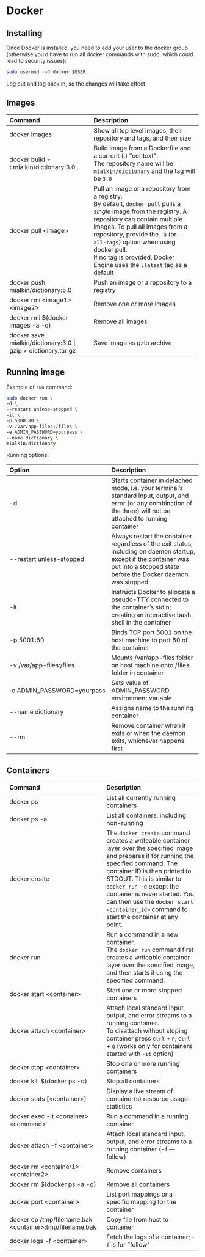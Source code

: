# Docker

## Installing

Once Docker is installed, you need to add your user to the docker group (otherwise you’d have to run all docker commands with sudo, which could lead to security issues):

```bash
sudo usermod -aG docker $USER
```

Log out and log back in, so the changes will take effect.

## Images

Command | Description
:-|:-
docker images | Show all top level images, their repository and tags, and their size
docker&nbsp;build&nbsp;-t&nbsp;mialkin/dictionary:3.0&nbsp;. | Build image from a Dockerfile and a current (.) "context". <br/>The repository name will be `mialkin/dictionary` and the tag will be `3.0`
docker pull \<image\> | Pull an image or a repository from a registry. <br/>By default, `docker pull` pulls a *single* image from the registry. A repository can contain multiple images. To pull all images from a repository, provide the `-a` (or `--all-tags`) option when using docker pull. <br/>If no tag is provided, Docker Engine uses the `:latest` tag as a default
docker push mialkin/dictionary:5.0 | Push an image or a repository to a registry
docker rmi \<image1\> \<image2\> | Remove one or more images
docker rmi $(docker images -a -q) | Remove all images
docker save mialkin/dictionary:3.0 \| gzip > dictionary.tar.gz | Save image as gzip archive

## Running image

Example of `run` command:

```sh
sudo docker run \
-d \
--restart unless-stopped \
-it \
-p 5000:80 \
-v /var/app-files:/files \
-e ADMIN_PASSWORD=yourpass \
--name dictionary \
mialkin/dictionary
```

Running options:

Option | Description
:-|:-
 -d | Starts container in detached mode, i.e.  your terminal’s standard input, output, and error (or any combination of the three) will not be attached to running container
--restart unless-stopped | Always restart the container regardless of the exit status, including on daemon startup, except if the container was put into a stopped state before the Docker daemon was stopped
-it|Instructs Docker to allocate a pseudo-TTY connected to the container’s stdin; creating an interactive bash shell in the container
-p 5001:80|Binds TCP port 5001 on the host machine to port 80 of the container
-v&nbsp;/var/app-files:/files| Mounts /var/app-files folder on host machine onto /files folder in container
&#8209;e&nbsp;ADMIN_PASSWORD=yourpass|Sets value of ADMIN_PASSWORD environment variable
--name dictionary|Assigns name to the running container
--rm | Remove container when it exits or when the daemon exits, whichever happens first

## Containers

Command | Description
:-|:-
docker ps | List all currently running containers
docker ps -a | List all containers, including non-running
docker create | The `docker create` command creates a writeable container layer over the specified image and prepares it for running the specified command. The container ID is then printed to STDOUT. This is similar to `docker run -d` except the container is never started. You can then use the `docker start <container_id>` command to start the container at any point.
docker run | Run a command in a new container.<br>The `docker run` command first creates a writeable container layer over the specified image, and then starts it using the specified command.
docker start \<container\> | Start one or more stopped containers
docker attach \<container\> | Attach local standard input, output, and error streams to a running container. <br>To disattach without stoping container press <kbd>Ctrl</kbd> + <kbd>P</kbd>, <kbd>Ctrl</kbd> + <kbd>Q</kbd> (works only for containers started with `-it` option)
docker stop \<container\> | Stop one or more running containers
docker kill $(docker ps -q) | Stop all containers
docker stats [\<container\>] | Display a live stream of container(s) resource usage statistics
docker exec -it \<conainer\> \<command\> | Run a command in a running container
docker attach -f \<container\> | Attach local standard input, output, and error streams to a running container (-f — follow)
docker rm \<container1\> \<container2\> | Remove containers
docker rm $(docker ps -a -q) | Remove all containers
docker port \<container\> | List port mappings or a specific mapping for the container
docker cp /tmp/filename.bak \<container\>:tmp/filename.bak | Copy file from host to container
docker logs -f \<container\> | Fetch the logs of a container; `-f` is for "follow"
